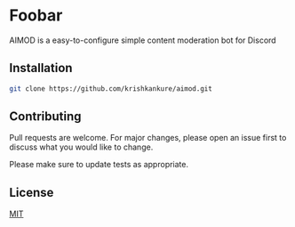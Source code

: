 # Foobar

AIMOD is a easy-to-configure simple content moderation bot for Discord

## Installation


```bash
git clone https://github.com/krishkankure/aimod.git
```


## Contributing

Pull requests are welcome. For major changes, please open an issue first
to discuss what you would like to change.

Please make sure to update tests as appropriate.

## License

[MIT](https://choosealicense.com/licenses/mit/)
